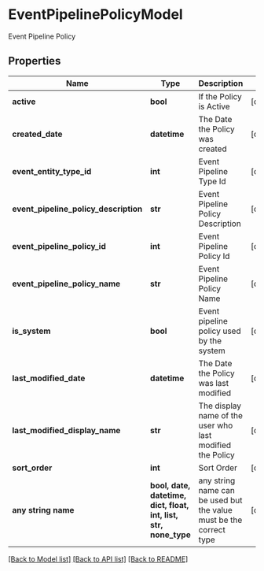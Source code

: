 # EventPipelinePolicyModel

Event Pipeline Policy

## Properties
Name | Type | Description | Notes
------------ | ------------- | ------------- | -------------
**active** | **bool** | If the Policy is Active | [optional] 
**created_date** | **datetime** | The Date the Policy was created | [optional] 
**event_entity_type_id** | **int** | Event Pipeline Type Id | [optional] 
**event_pipeline_policy_description** | **str** | Event Pipeline Policy Description | [optional] 
**event_pipeline_policy_id** | **int** | Event Pipeline Policy Id | [optional] 
**event_pipeline_policy_name** | **str** | Event Pipeline Policy Name | [optional] 
**is_system** | **bool** | Event pipeline policy used by the system | [optional] 
**last_modified_date** | **datetime** | The Date the Policy was last modified | [optional] 
**last_modified_display_name** | **str** | The display name of the user who last modified the Policy | [optional] 
**sort_order** | **int** | Sort Order | [optional] 
**any string name** | **bool, date, datetime, dict, float, int, list, str, none_type** | any string name can be used but the value must be the correct type | [optional]

[[Back to Model list]](../README.md#documentation-for-models) [[Back to API list]](../README.md#documentation-for-api-endpoints) [[Back to README]](../README.md)


